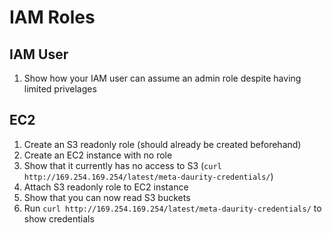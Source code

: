# IAM Roles

## IAM User
1. Show how your IAM user can assume an admin role despite having limited privelages

## EC2
1. Create an S3 readonly role (should already be created beforehand)
2. Create an EC2 instance with no role
3. Show that it currently has no access to S3 (`curl http://169.254.169.254/latest/meta-daurity-credentials/`)
4. Attach S3 readonly role to EC2 instance
5. Show that you can now read S3 buckets
6. Run `curl http://169.254.169.254/latest/meta-daurity-credentials/` to show credentials